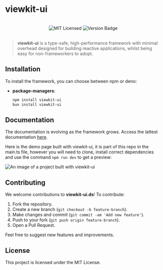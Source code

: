 # viewkit-ui

<br>
<div align="center">
    <img alt="MIT Licensed" src="https://img.shields.io/badge/license-MIT-blue.svg">
    <img alt="Version Badge" src="https://img.shields.io/badge/version-0.2.23-brightgreen.svg">
</div>

<br>

> **viewkit-ui** is a type-safe, high-performance framework with minimal overhead designed for building reactive applications, whilst being easy for non-frameworkers to adopt.

## Installation

To install the framework, you can choose between npm or deno:

-   **package-managers**:

    ```bash
    npm install viewkit-ui
    bun install viewkit-ui
    ```

## Documentation

The documentation is evolving as the framework grows. Access the lattest documentation [here](./INTRO.md).

Here is the demo page built with viewkit-ui, it is part of this repo in the main.ts file, however you will need to clone, install correct
dependencies and use the command `npm run dev` to get a preview:

![An image of a project built with viewkit-ui](image.png)

## Contributing

We welcome contributions to **viewkit-ui.ds**! To contribute:

1. Fork the repository.
2. Create a new branch (`git checkout -b feature-branch`).
3. Make changes and commit (`git commit -am 'Add new feature'`).
4. Push to your fork (`git push origin feature-branch`).
5. Open a Pull Request.

Feel free to suggest new features and improvements.

## License

This project is licensed under the MIT License.
